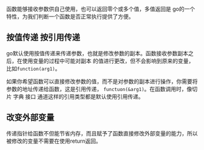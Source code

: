 函数能够接收参数供自己使用，也可以返回零个或多个值，多值返回是
go的一个特性，为我们判断一个函数是否正常执行提供了方便。


## 按值传递 按引用传递 

go默认使用按值传递来传递参数，也就是修改参数的副本。函数接收参数副本之后，在使用变量的过程中可能对副本
的值进行更改，但不会影响到原来的变量，比如`function(arg1)`。

如果你希望函数可以直接修改参数的值，而不是对参数的副本进行操作，你需要将参数的地址传递给函数，这是引用传递，
`functuon(&arg1)`。在函数调用时，像切片 字典 接口 通道这样的引用类型都是默认使用引用传递。


## 改变外部变量

传递指针给函数不但能节省内存，而且赋予了函数直接修改外部变量的能力，所以被修改的变量不需要在使用return返回。

